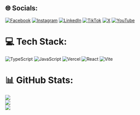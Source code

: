 
## 🌐 Socials:
[![Facebook](https://img.shields.io/badge/Facebook-%231877F2.svg?logo=Facebook&logoColor=white)](https://facebook.com/hizkiaarundaa) [![Instagram](https://img.shields.io/badge/Instagram-%23E4405F.svg?logo=Instagram&logoColor=white)](https://instagram.com/hizkiaarundaa) [![LinkedIn](https://img.shields.io/badge/LinkedIn-%230077B5.svg?logo=linkedin&logoColor=white)](https://linkedin.com/in/hizkiaarundaa) [![TikTok](https://img.shields.io/badge/TikTok-%23000000.svg?logo=TikTok&logoColor=white)](https://tiktok.com/@hizkiaarundaa) [![X](https://img.shields.io/badge/X-black.svg?logo=X&logoColor=white)](https://x.com/hizkiaarundaa) [![YouTube](https://img.shields.io/badge/YouTube-%23FF0000.svg?logo=YouTube&logoColor=white)](https://youtube.com/@hizkiaarundaa) 

# 💻 Tech Stack:
![TypeScript](https://img.shields.io/badge/typescript-%23007ACC.svg?style=for-the-badge&logo=typescript&logoColor=white) ![JavaScript](https://img.shields.io/badge/javascript-%23323330.svg?style=for-the-badge&logo=javascript&logoColor=%23F7DF1E) ![Vercel](https://img.shields.io/badge/vercel-%23000000.svg?style=for-the-badge&logo=vercel&logoColor=white) ![React](https://img.shields.io/badge/react-%2320232a.svg?style=for-the-badge&logo=react&logoColor=%2361DAFB) ![Vite](https://img.shields.io/badge/vite-%23646CFF.svg?style=for-the-badge&logo=vite&logoColor=white)
# 📊 GitHub Stats:
![](https://github-readme-stats.vercel.app/api?username=hizkiaarundaa&theme=transparent&hide_border=true&include_all_commits=true&count_private=false)<br/>
![](https://nirzak-streak-stats.vercel.app/?user=hizkiaarundaa&theme=transparent&hide_border=true)<br/>
![](https://github-readme-stats.vercel.app/api/top-langs/?username=hizkiaarundaa&theme=transparent&hide_border=true&include_all_commits=true&count_private=false&layout=compact)

<!-- Proudly created with GPRM ( https://gprm.itsvg.in ) -->
